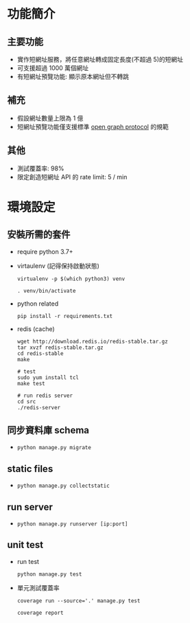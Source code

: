 # 功能簡介

## 主要功能

- 實作短網址服務，將任意網址轉成固定長度(不超過 5)的短網址
- 可支援超過 1000 萬個網址
- 有短網址預覽功能: 顯示原本網址但不轉跳

## 補充

- 假設網址數量上限為 1 億
- 短網址預覽功能僅支援標準 [open graph protocol](https://ogp.me/) 的規範

## 其他

- 測試覆蓋率: 98%
- 限定創造短網址 API 的 rate limit: 5 / min

# 環境設定

## 安裝所需的套件
- require python 3.7+

- virtaulenv (記得保持啟動狀態)

    `virtualenv -p $(which python3) venv`

    `. venv/bin/activate`

- python related

    `pip install -r requirements.txt`

- redis (cache)

    ```
    wget http://download.redis.io/redis-stable.tar.gz
    tar xvzf redis-stable.tar.gz
    cd redis-stable
    make

    # test
    sudo yum install tcl
    make test

    # run redis server
    cd src
    ./redis-server
    ```


## 同步資料庫 schema

 -  `python manage.py migrate`


## static files

-  `python manage.py collectstatic`


## run server

- `python manage.py runserver [ip:port]`


## unit test
- run test

    `python manage.py test`

- 單元測試覆蓋率

    `coverage run --source='.' manage.py test`

    `coverage report`
